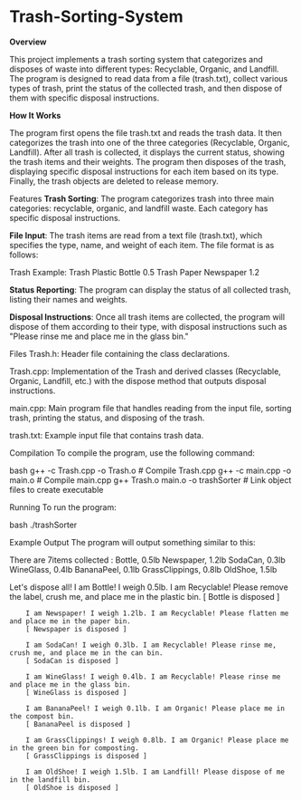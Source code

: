# Trash-Sorting-System
**Overview**

This project implements a trash sorting system that categorizes and disposes of waste into different types: Recyclable, Organic, and Landfill. The program is designed to read data from a file (trash.txt), collect various types of trash, print the status of the collected trash, and then dispose of them with specific disposal instructions.

**How It Works**

The program first opens the file trash.txt and reads the trash data.
It then categorizes the trash into one of the three categories (Recyclable, Organic, Landfill).
After all trash is collected, it displays the current status, showing the trash items and their weights.
The program then disposes of the trash, displaying specific disposal instructions for each item based on its type.
Finally, the trash objects are deleted to release memory.

Features
**Trash Sorting**: The program categorizes trash into three main categories: recyclable, organic, and landfill waste. Each category has specific disposal instructions.

**File Input**: The trash items are read from a text file (trash.txt), which specifies the type, name, and weight of each item. The file format is as follows:

Trash <Type> <Name> <Weight>
Example:
Trash Plastic Bottle 0.5
Trash Paper Newspaper 1.2

**Status Reporting**: The program can display the status of all collected trash, listing their names and weights.

**Disposal Instructions**: Once all trash items are collected, the program will dispose of them according to their type, with disposal instructions such as "Please rinse me and place me in the glass bin."

Files
Trash.h: Header file containing the class declarations.

Trash.cpp: Implementation of the Trash and derived classes (Recyclable, Organic, Landfill, etc.) with the dispose method that outputs disposal instructions.

main.cpp: Main program file that handles reading from the input file, sorting trash, printing the status, and disposing of the trash.

trash.txt: Example input file that contains trash data. 

Compilation
To compile the program, use the following command:

bash
g++ -c Trash.cpp -o Trash.o       # Compile Trash.cpp
g++ -c main.cpp -o main.o         # Compile main.cpp
g++ Trash.o main.o -o trashSorter # Link object files to create executable

Running
To run the program:

bash
./trashSorter

Example Output
The program will output something similar to this:

There are 7items collected :
        Bottle, 0.5lb
        Newspaper, 1.2lb
        SodaCan, 0.3lb
        WineGlass, 0.4lb
        BananaPeel, 0.1lb
        GrassClippings, 0.8lb
        OldShoe, 1.5lb

Let's dispose all!
        I am Bottle! I weigh 0.5lb. I am Recyclable! Please remove the label, crush me, and place me in the plastic bin.
        [ Bottle is disposed ]

        I am Newspaper! I weigh 1.2lb. I am Recyclable! Please flatten me and place me in the paper bin.
        [ Newspaper is disposed ]

        I am SodaCan! I weigh 0.3lb. I am Recyclable! Please rinse me, crush me, and place me in the can bin.
        [ SodaCan is disposed ]

        I am WineGlass! I weigh 0.4lb. I am Recyclable! Please rinse me and place me in the glass bin.
        [ WineGlass is disposed ]

        I am BananaPeel! I weigh 0.1lb. I am Organic! Please place me in the compost bin.
        [ BananaPeel is disposed ]

        I am GrassClippings! I weigh 0.8lb. I am Organic! Please place me in the green bin for composting.
        [ GrassClippings is disposed ]

        I am OldShoe! I weigh 1.5lb. I am Landfill! Please dispose of me in the landfill bin.
        [ OldShoe is disposed ]
        
